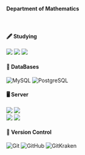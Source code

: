 #### Department of Mathematics

<br/>





#### 🖋 Studying
<p>
   <img src="https://img.shields.io/badge/Swift-F05138?style=for-the-badge&logo=Swift&logoColor=white">

  <img src="https://img.shields.io/badge/Spring-6DB33F?style=for-the-badge&logo=Spring&logoColor=white"/>
 <img src="https://img.shields.io/badge/Spring Boot-6DB33F.svg?&style=for-the-badge&logo=Spring Boot&logoColor=white"/>

</p>

#### 💾 DataBases
 
![MySQL](https://img.shields.io/badge/mysql-4479A1?style=for-the-badge&logo=mysql&logoColor=white)
![PostgreSQL](https://img.shields.io/badge/PostgreSQL-4169E1?style=for-the-badge&logo=PostgreSQL&logoColor=white)



#### 🖥 Server
<p>
  <img src="https://img.shields.io/badge/Kubernetes-326CE5?style=for-the-badge&logo=Kubernetes&logoColor=white">
 <img src="https://img.shields.io/badge/docker-%230db7ed.svg?style=for-the-badge&logo=docker&logoColor=white">
  

 <br/>
 <img src="https://img.shields.io/badge/Firebase-FFCA28.svg?style=for-the-badge&logo=Firebase&logoColor=white">
 <img src="https://img.shields.io/badge/Google Cloud-4285F4?style=for-the-badge&logo=Google Cloud&logoColor=white">
  
 

</p>



#### 🔨 Version Control
![Git](https://img.shields.io/badge/git-%23F05033.svg?style=for-the-badge&logo=git&logoColor=white)
![GitHub](https://img.shields.io/badge/github-%23121011.svg?style=for-the-badge&logo=github&logoColor=white)
![GitKraken](https://img.shields.io/badge/GitKraken-179287.svg?style=for-the-badge&logo=GitKraken&logoColor=white)


